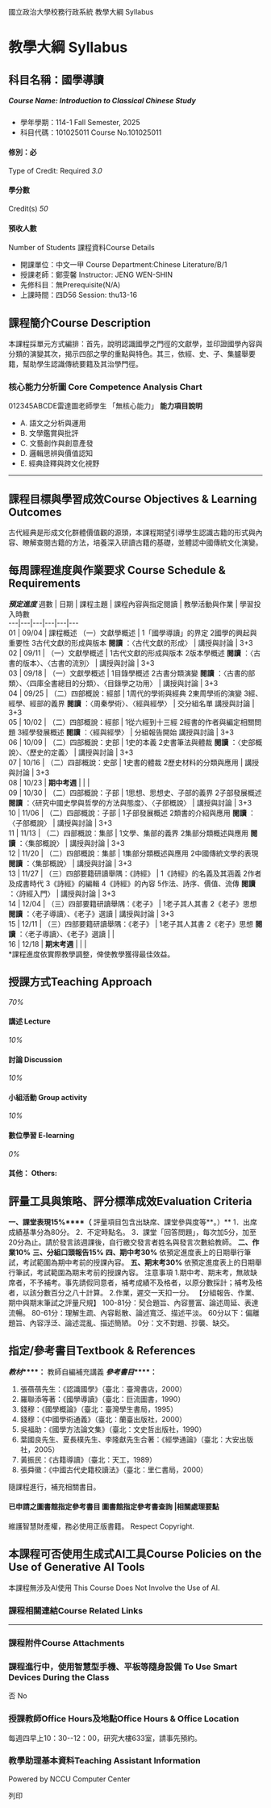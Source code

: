 國立政治大學校務行政系統 教學大綱 Syllabus
# 教學大綱 Syllabus
##  科目名稱：國學導讀
#####  Course Name: Introduction to Classical Chinese Study
  * 學年學期：114-1 Fall Semester, 2025 
  * 科目代碼：101025011 Course No.101025011


#### 修別：必
Type of Credit: Required 
_3.0_
#### 學分數
Credit(s)
_50_
#### 預收人數
Number of Students
課程資料Course Details
  * 開課單位：中文一甲 Course Department:Chinese Literature/B/1 
  * 授課老師：鄭雯馨 Instructor: JENG WEN-SHIN 
  * 先修科目：無Prerequisite(N/A)
  * 上課時間：四D56 Session: thu13-16


##  課程簡介Course Description
本課程採單元方式編排：首先，說明認識國學之門徑的文獻學，並印證國學內容與分類的演變其次，揭示四部之學的重點與特色。其三，依經、史、子、集臚舉要籍，幫助學生認識傳統要籍及其治學門徑。
###  核心能力分析圖 Core Competence Analysis Chart
012345ABCDE雷達圖老師學生
「無核心能力」 
**能力項目說明**
  * A. 語文之分析與運用
  * B. 文學鑑賞與批評
  * C. 文藝創作與創意產發
  * D. 邏輯思辨與價值認知
  * E. 經典詮釋與跨文化視野


* * *
##  課程目標與學習成效Course Objectives & Learning Outcomes 
古代經典是形成文化群體價值觀的源頭，本課程期望引導學生認識古籍的形式與內容、瞭解查閱古籍的方法，培養深入研讀古籍的基礎，並體認中國傳統文化演變。
##  每周課程進度與作業要求 Course Schedule & Requirements
**_預定進度_**
週數 |  日期 |  課程主題 |  課程內容與指定閱讀 |  教學活動與作業 |  學習投入時數  
---|---|---|---|---|---  
01 |  09/04 |  課程概述 （一）文獻學概述 |  1「國學導讀」的界定 2國學的興起與重要性 3古代文獻的形成與版本 **閱讀** ：〈古代文獻的形成〉 |  講授與討論 |  3+3  
02 |  09/11 |  （一）文獻學概述 |  1古代文獻的形成與版本 2版本學概述 **閱讀** ：〈古書的版本〉、〈古書的流別〉 |  講授與討論 |  3+3  
03 |  09/18 |  （一）文獻學概述 |  1目錄學概述 2古書分類演變 **閱讀** ：〈古書的部類〉、〈四庫全書總目的分類〉、〈目錄學之功用〉 |  講授與討論 |  3+3  
04 |  09/25 |  （二）四部概說：經部 |  1周代的學術與經典 2東周學術的演變 3經、經學、經部的義界 **閱讀** ：〈周秦學術〉、〈經與經學〉 |  交分組名單 講授與討論 |  3+3  
05 |  10/02 |  （二）四部概說：經部 |  1從六經到十三經 2經書的作者與編定相關問題 3經學發展概述 **閱讀** ：〈經與經學〉 |  分組報告開始 講授與討論 |  3+3  
06 |  10/09 |  （二）四部概說：史部 |  1史的本義 2史書筆法與體裁 **閱讀** ：〈史部概說〉、〈歷史的定義〉 |  講授與討論 |  3+3  
07 |  10/16 |  （二）四部概說：史部 |  1史書的體裁 2歷史材料的分類與應用 |  講授與討論 |  3+3  
08 |  10/23 |  **期中考週** |  |  |   
09 |  10/30 |  （二）四部概說：子部 |  1思想、思想史、子部的義界 2子部發展概述 **閱讀** ：〈研究中國史學與哲學的方法與態度〉、〈子部概說〉 |  講授與討論 |  3+3  
10 |  11/06 |  （二）四部概說：子部 |  1子部發展概述 2類書的介紹與應用 **閱讀** ：〈子部概說〉 |  講授與討論 |  3+3  
11 |  11/13 |  （二）四部概說：集部 |  1文學、集部的義界 2集部分類概述與應用 **閱讀** ：〈集部概說〉 |  講授與討論 |  3+3  
12 |  11/20 |  （二）四部概說：集部 |  1集部分類概述與應用 2中國傳統文學的表現 **閱讀** ：〈集部概說〉 |  講授與討論 |  3+3  
13 |  11/27 |  （三）四部要籍研讀舉隅：《詩經》 |  1《詩經》的名義及其涵義 2作者及成書時代 3《詩經》的編輯 4《詩經》的內容 5作法、詩序、價值、流傳 **閱讀** ：〈詩經入門〉 |  講授與討論 |  3+3  
14 |  12/04 |  （三）四部要籍研讀舉隅：《老子》 |  1老子其人其書 2《老子》思想 **閱讀** ：〈老子導讀〉、《老子》選讀 |  講授與討論 |  3+3  
15 |  12/11 |  （三）四部要籍研讀舉隅：《老子》 |  1老子其人其書 2《老子》思想 **閱讀** ：〈老子導讀〉、《老子》選讀 |  |   
16 |  12/18 |  **期末考週** |  |  |   
*課程進度依實際教學調整，俾使教學獲得最佳效益。
##  授課方式Teaching Approach
_70%_
####  講述 Lecture
_10%_
####  討論 Discussion
_10%_
####  小組活動 Group activity
_10%_
####  數位學習 E-learning
_0%_
####  其他： Others:
##  評量工具與策略、評分標準成效Evaluation Criteria
**一、課堂表現15%****（** 評量項目包含出缺席、課堂參與度等**。）**
1．出席成績基準分為80分。
2．不定時點名。
3．課堂「回答問題」，每次加5分，加至20分為止。請於發言該週課後，自行繳交發言者姓名與發言次數給教師。
**二、作業10%**
**三、分組口頭報告15%**
**四、期中考30%**
依預定進度表上的日期舉行筆試，考試範圍為期中考前的授課內容。
**五、期末考30%**
依預定進度表上的日期舉行筆試，考試範圍為期末考前的授課內容。
注意事項
1.期中考、期末考，無故缺席者，不予補考。事先請假同意者，補考成績不及格者，以原分數採計；補考及格者，以該分數百分之八十計算。
2.作業，遲交一天扣一分。
【分組報告、作業、期中與期末筆試之評量尺規】
100-81分：契合題旨、內容豐富、論述周延、表達流暢。
80-61分：理解生疏、內容鬆散、論述寬泛、描述平淡。
60分以下：偏離題旨、內容浮泛、論述混亂、描述簡陋。
0分：文不對題、抄襲、缺交。
##  指定/參考書目Textbook & References
**_教材_****：** 教師自編補充講義
**_參考書目_****：**
  1. 張蓓蓓先生：《認識國學》（臺北：臺灣書店，2000）
  2. 羅聯添等著：《國學導讀》（臺北：巨流圖書，1990）
  3. 錢穆：《國學概論》（臺北：臺灣學生書局，1995）
  4. 錢穆：《中國學術通義》（臺北：蘭臺出版社，2000）
  5. 吳福助：《國學方法論文集》（臺北：文史哲出版社，1990）
  6. 葉國良先生、夏長樸先生、李隆獻先生合著：《經學通論》（臺北：大安出版社，2005）
  7. 黃振民：《古籍導讀》（臺北：天工，1989）
  8. 張舜徽：《中國古代史籍校讀法》（臺北：里仁書局，2000）


隨課程進行，補充相關書目。
####  已申請之圖書館指定參考書目  圖書館指定參考書查詢 |相關處理要點
維護智慧財產權，務必使用正版書籍。 Respect Copyright.
##  本課程可否使用生成式AI工具Course Policies on the Use of Generative AI Tools
本課程無涉及AI使用 This Course Does Not Involve the Use of AI.
###  課程相關連結Course Related Links
* * *
###  課程附件Course Attachments
###  課程進行中，使用智慧型手機、平板等隨身設備 To Use Smart Devices During the Class
否  No
###  授課教師Office Hours及地點Office Hours & Office Location
每週四早上10：30--12：00，研究大樓633室，請事先預約。
###  教學助理基本資料Teaching Assistant Information
Powered by NCCU Computer Center
  
列印
